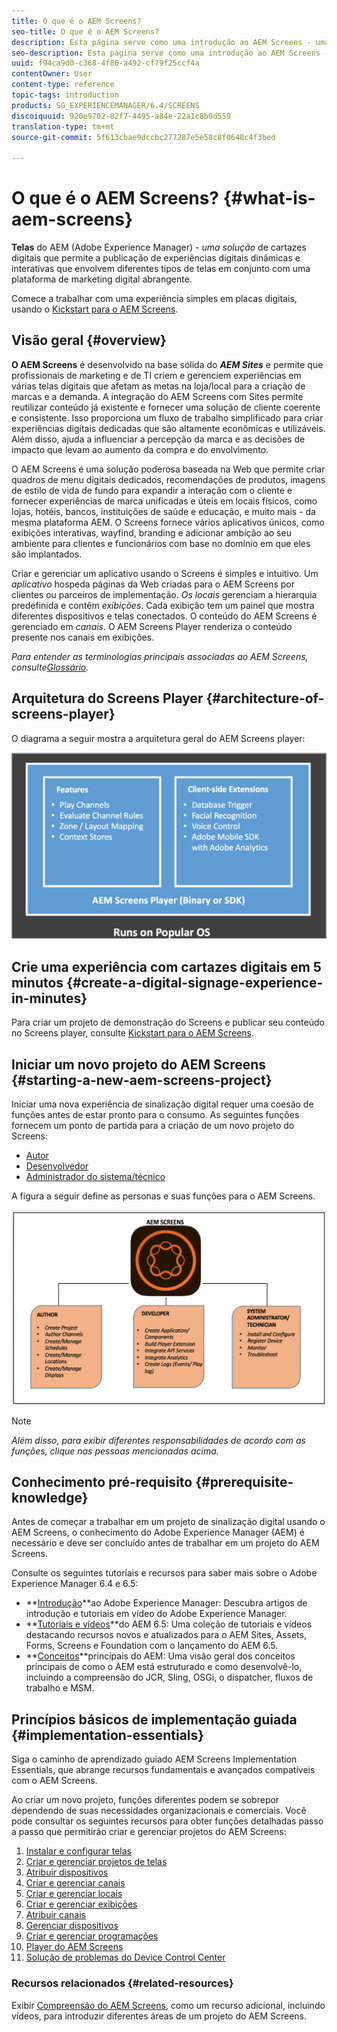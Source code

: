 ```yaml
---
title: O que é o AEM Screens?
seo-title: O que é o AEM Screens?
description: Esta página serve como uma introdução ao AEM Screens - uma Solução de Sinalização Digital que permite a publicação de experiências digitais dinâmicas e interativas que envolvem diferentes tipos de telas, juntamente com uma plataforma de marketing digital abrangente. Ele fornece uma visão geral da arquitetura do Screens com várias funções envolvidas no desenvolvimento do projeto.
seo-description: Esta página serve como uma introdução ao AEM Screens - uma Solução de Sinalização Digital que permite a publicação de experiências digitais dinâmicas e interativas que envolvem diferentes tipos de telas, juntamente com uma plataforma de marketing digital abrangente. Ele fornece uma visão geral da arquitetura do Screens com várias funções envolvidas no desenvolvimento do projeto.
uuid: f94ca9d0-c368-4f80-a492-cf79f25ccf4a
contentOwner: User
content-type: reference
topic-tags: introduction
products: SG_EXPERIENCEMANAGER/6.4/SCREENS
discoiquuid: 920e9702-82f7-4495-a84e-22a1c8b0d559
translation-type: tm+mt
source-git-commit: 5f613cbae9dccbc277287e5e58c8f0648c4f3bed

---
```



# O que é o AEM Screens? {#what-is-aem-screens}

**Telas** do AEM (Adobe Experience Manager) - *uma solução* de cartazes digitais que permite a publicação de experiências digitais dinâmicas e interativas que envolvem diferentes tipos de telas em conjunto com uma plataforma de marketing digital abrangente.

Comece a trabalhar com uma experiência simples em placas digitais, usando o [Kickstart para o AEM Screens](kickstart-for-aem-screens.md).

## Visão geral {#overview}

**O AEM Screens** é desenvolvido na base sólida do ***AEM Sites*** e permite que profissionais de marketing e de TI criem e gerenciem experiências em várias telas digitais que afetam as metas na loja/local para a criação de marcas e a demanda. A integração do AEM Screens com Sites permite reutilizar conteúdo já existente e fornecer uma solução de cliente coerente e consistente. Isso proporciona um fluxo de trabalho simplificado para criar experiências digitais dedicadas que são altamente econômicas e utilizáveis. Além disso, ajuda a influenciar a percepção da marca e as decisões de impacto que levam ao aumento da compra e do envolvimento.

O AEM Screens é uma solução poderosa baseada na Web que permite criar quadros de menu digitais dedicados, recomendações de produtos, imagens de estilo de vida de fundo para expandir a interação com o cliente e fornecer experiências de marca unificadas e úteis em locais físicos, como lojas, hotéis, bancos, instituições de saúde e educação, e muito mais - da mesma plataforma AEM. O Screens fornece vários aplicativos únicos, como exibições interativas, wayfind, branding e adicionar ambição ao seu ambiente para clientes e funcionários com base no domínio em que eles são implantados.

Criar e gerenciar um aplicativo usando o Screens é simples e intuitivo. Um *aplicativo* hospeda páginas da Web criadas para o AEM Screens por clientes ou parceiros de implementação. *Os locais* gerenciam a hierarquia predefinida e contêm *exibições*. Cada exibição tem um painel que mostra diferentes dispositivos e telas conectados. O conteúdo do AEM Screens é gerenciado em *canais*. O AEM Screens Player renderiza o conteúdo presente nos canais em exibições.

*Para entender as terminologias principais associadas ao AEM Screens, consulte[Glossário](screens-glossary.md).*

## Arquitetura do Screens Player {#architecture-of-screens-player}

O diagrama a seguir mostra a arquitetura geral do AEM Screens player:

![chlimage_1-40](assets/chlimage_1-40.png)

## Crie uma experiência com cartazes digitais em 5 minutos {#create-a-digital-signage-experience-in-minutes}

Para criar um projeto de demonstração do Screens e publicar seu conteúdo no Screens player, consulte [Kickstart para o AEM Screens](kickstart-for-aem-screens.md).

## Iniciar um novo projeto do AEM Screens {#starting-a-new-aem-screens-project}

Iniciar uma nova experiência de sinalização digital requer uma coesão de funções antes de estar pronto para o consumo. As seguintes funções fornecem um ponto de partida para a criação de um novo projeto do Screens:

* [Autor](authoring-screens.md)
* [Desenvolvedor](developing-screens.md)
* [Administrador do sistema/técnico](administering-screens.md)

A figura a seguir define as personas e suas funções para o AEM Screens.

![chlimage_1-41](assets/chlimage_1-41.png)

>[!NOTE]
>
>*Além disso, para exibir diferentes responsabilidades de acordo com as funções, clique nas pessoas mencionadas acima.*

## Conhecimento pré-requisito {#prerequisite-knowledge}

Antes de começar a trabalhar em um projeto de sinalização digital usando o AEM Screens, o conhecimento do Adobe Experience Manager (AEM) é necessário e deve ser concluído antes de trabalhar em um projeto do AEM Screens.

Consulte os seguintes tutoriais e recursos para saber mais sobre o Adobe Experience Manager 6.4 e 6.5:

* **[Introdução](https://helpx.adobe.com/experience-manager/get-started.html)**ao Adobe Experience Manager: Descubra artigos de introdução e tutoriais em vídeo do Adobe Experience Manager.
* **[Tutoriais e vídeos](https://helpx.adobe.com/experience-manager/kt/index/aem-6-5-videos.html)**do AEM 6.5: Uma coleção de tutoriais e vídeos destacando recursos novos e atualizados para o AEM Sites, Assets, Forms, Screens e Foundation com o lançamento do AEM 6.5.
* **[Conceitos](https://docs.adobe.com/content/help/en/experience-manager-64/developing/introduction/the-basics.html)**principais do AEM: Uma visão geral dos conceitos principais de como o AEM está estruturado e como desenvolvê-lo, incluindo a compreensão do JCR, Sling, OSGi, o dispatcher, fluxos de trabalho e MSM.

## Princípios básicos de implementação guiada {#implementation-essentials}

Siga o caminho de aprendizado guiado AEM Screens Implementation Essentials, que abrange recursos fundamentais e avançados compatíveis com o AEM Screens.

Ao criar um novo projeto, funções diferentes podem se sobrepor dependendo de suas necessidades organizacionais e comerciais. Você pode consultar os seguintes recursos para obter funções detalhadas passo a passo que permitirão criar e gerenciar projetos do AEM Screens:

1. [Instalar e configurar telas](configuring-screens-introduction.md)
1. [Criar e gerenciar projetos de telas](creating-a-screens-project.md)
1. [Atribuir dispositivos](managing-devices.md)
1. [Criar e gerenciar canais](managing-channels.md)
1. [Criar e gerenciar locais](managing-locations.md)
1. [Criar e gerenciar exibições](managing-displays.md)
1. [Atribuir canais](channel-assignment.md)
1. [Gerenciar dispositivos](managing-devices.md)
1. [Criar e gerenciar programações](managing-schedules.md)
1. [Player do AEM Screens](working-with-screens-player.md)
1. [Solução de problemas do Device Control Center](monitoring-screens.md)


### Recursos relacionados {#related-resources}

Exibir [Compreensão do AEM Screens](screens-concepts-feature-video-understand.md), como um recurso adicional, incluindo vídeos, para introduzir diferentes áreas de um projeto do AEM Screens.
